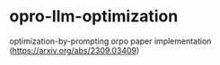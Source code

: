 # opro-llm-optimization
optimization-by-prompting orpo paper implementation (https://arxiv.org/abs/2309.03409)
